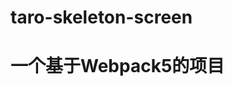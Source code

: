 <!--
 * @Author: kime
 * @Date: 2023-09-18 15:44:33
 * @LastEditors: kime
 * @LastEditTime: 2023-09-22 18:15:42
 * @Description: 
-->
# taro-skeleton-screen
# 一个基于Webpack5的项目
